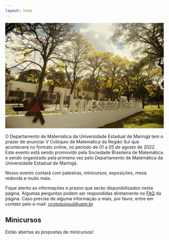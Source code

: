 ```yaml
---
layout: home
---
```



![Foto UEM](assets/images/foto-uem.jpg)

O Departamento de Matemática da Universidade Estadual de Maringá tem o prazer de anunciar V Colóquio de Matemática da Região Sul que acontecerá no formato online, no período de 01 a 05 de agosto de 2022. Este evento está sendo promovido pela Sociedade Brasileira de Matemática e sendo organizado pela primeira vez pelo Departamento de Matemática da Universidade Estadual de Maringá.

Nosso evento contará com palestras, minicursos, exposições, mesa redonda e muito mais. 


Fique atento as informações e prazos que serão disponibilizados nesta página. Algumas perguntas podem ser respondidas diretamente no [FAQ](/faq/) da página. Caso precise de alguma informação a mais, por favor, entre em contato pelo e-mail: vcoloquiosul@uem.br 



## Minicursos

Estão abertas as propostas de minicursos!
